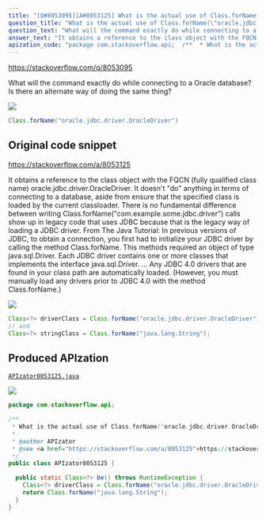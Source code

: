 ```yaml
---
title: "[Q#8053095][A#8053125] What is the actual use of Class.forName(\"oracle.jdbc.driver.OracleDriver\") while connecting to a database?"
question_title: "What is the actual use of Class.forName(\"oracle.jdbc.driver.OracleDriver\") while connecting to a database?"
question_text: "What will the command exactly do while connecting to a Oracle database? Is there an alternate way of doing the same thing?"
answer_text: "It obtains a reference to the class object with the FQCN (fully qualified class name) oracle.jdbc.driver.OracleDriver. It doesn't \"do\" anything in terms of connecting to a database, aside from ensure that the specified class is loaded by the current classloader. There is no fundamental difference between writing Class.forName(\"com.example.some.jdbc.driver\") calls show up in legacy code that uses JDBC because that is the legacy way of loading a JDBC driver. From The Java Tutorial: In previous versions of JDBC, to obtain a connection, you first had to initialize your JDBC driver by calling the method Class.forName. This methods required an object of type java.sql.Driver. Each JDBC driver contains one or more classes that implements the interface java.sql.Driver.   ...   Any JDBC 4.0 drivers that are found in your class path are automatically loaded. (However, you must manually load any drivers prior to JDBC 4.0 with the method Class.forName.)"
apization_code: "package com.stackoverflow.api;  /**  * What is the actual use of Class.forName(\"oracle.jdbc.driver.OracleDriver\") while connecting to a database?  *  * @author APIzator  * @see <a href=\"https://stackoverflow.com/a/8053125\">https://stackoverflow.com/a/8053125</a>  */ public class APIzator8053125 {    public static Class<?> be() throws RuntimeException {     Class<?> driverClass = Class.forName(\"oracle.jdbc.driver.OracleDriver\");     return Class.forName(\"java.lang.String\");   } }"
---
```


https://stackoverflow.com/q/8053095

What will the command
exactly do while connecting to a Oracle database? Is there an alternate way of doing the same thing?


<div class="code-logo"><img src="/stackoverflow.png" /></div>

```java
Class.forName("oracle.jdbc.driver.OracleDriver")
```


## Original code snippet

https://stackoverflow.com/a/8053125

It obtains a reference to the class object with the FQCN (fully qualified class name) oracle.jdbc.driver.OracleDriver.
It doesn&#x27;t &quot;do&quot; anything in terms of connecting to a database, aside from ensure that the specified class is loaded by the current classloader. There is no fundamental difference between writing
Class.forName(&quot;com.example.some.jdbc.driver&quot;) calls show up in legacy code that uses JDBC because that is the legacy way of loading a JDBC driver.
From The Java Tutorial:
In previous versions of JDBC, to obtain a connection, you first had to initialize your JDBC driver by calling the method Class.forName. This methods required an object of type java.sql.Driver. Each JDBC driver contains one or more classes that implements the interface java.sql.Driver.
  ...
  Any JDBC 4.0 drivers that are found in your class path are automatically loaded. (However, you must manually load any drivers prior to JDBC 4.0 with the method Class.forName.)

<div class="code-logo"><img src="/stackoverflow.png" /></div>

```java
Class<?> driverClass = Class.forName("oracle.jdbc.driver.OracleDriver");
// and
Class<?> stringClass = Class.forName("java.lang.String");
```

## Produced APIzation

[`APIzator8053125.java`](https://github.com/pasqualesalza/apization-temp-data/raw/master/search/APIzator8053125.java)

<div class="code-logo"><img src="/apizator.png" /></div>

```java
package com.stackoverflow.api;

/**
 * What is the actual use of Class.forName("oracle.jdbc.driver.OracleDriver") while connecting to a database?
 *
 * @author APIzator
 * @see <a href="https://stackoverflow.com/a/8053125">https://stackoverflow.com/a/8053125</a>
 */
public class APIzator8053125 {

  public static Class<?> be() throws RuntimeException {
    Class<?> driverClass = Class.forName("oracle.jdbc.driver.OracleDriver");
    return Class.forName("java.lang.String");
  }
}

```
